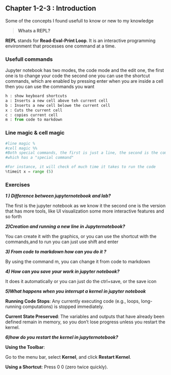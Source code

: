 ## Chapter 1-2-3 : Introduction

Some of the concepts I found usefull to know or new to my knowledge

> **Whats a REPL?**

**REPL** stands for **Read-Eval-Print Loop**. It is an interactive programming environment that processes one command at a time.
> 

### Usefull commands

Jupyter notebook has two modes, the code mode and the edit one, the first one is to change your code the second one you can use the shortcut commands, which are enabled by pressing enter when you are inside a cell then you can use the commands you want 

```python
h : show keyboard shortcuts
a : Inserts a new cell above teh current cell
b : Inserts a new cell belowe the current cell
x : Cuts the current cell
c : copies current cell
m : from code to markdown
```

### Line magic & cell magic

```python
#line magic %
#cell magic %%
#Both special commands, the first is just a line, the second is the complete cell
#which has a "special command"

#For instance, it will check of much time it takes to run the code 
%timeit x = range (5)
```

### Exercises

***1 ) Difference between jupyternotebook and lab?*** 

The first is the jupyter notebook as we know it the second one is the version that has more tools, like UI visualization some more interactive features and so forth 

***2)Creation and running a new line in Jupyternotebook?***

You can create it with the graphics, or you can use the shortcut with the commands,and to run you can just use shift and enter 

***3) From code to markdown how can you do it ?***

By using the command m, you can change it from code to markdown

***4) How can you save your work in jupyter notebook?***

It does it automatically or you can just do the ctrl+save, or the save icon 

***5)What happens when you interrupt a kernel in jupyter notebook***

**Running Code Stops**: Any currently executing code (e.g., loops, long-running computations) is stopped immediately.

**Current State Preserved**: The variables and outputs that have already been defined remain in memory, so you don’t lose progress unless you restart the kernel.

***6)how do you restart the kernel in jupyternotebook?***

**Using the Toolbar**:

Go to the menu bar, select **Kernel**, and click **Restart Kernel**.

**Using a Shortcut**: Press 0 0 (zero twice quickly).